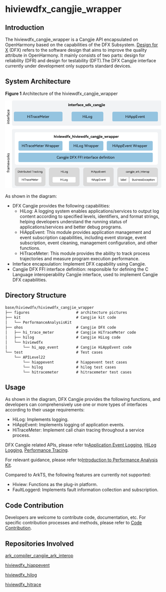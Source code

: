 # hiviewdfx_cangjie_wrapper

## Introduction

The hiviewdfx_cangjie_wrapper is a Cangjie API encapsulated on OpenHarmony based on the capabilities of the DFX Subsystem. [Design for X](https://en.wikipedia.org/wiki/Design_for_X)  \(DFX\) refers to the software design that aims to improve the quality attribute in OpenHarmony. It mainly consists of two parts: design for reliability \(DFR\) and design for testability \(DFT\).The DFX Cangjie interface currently under development only supports standard devices.

## System Architecture

**Figure  1**  Architecture of the hiviewdfx_cangjie_wrapper  

![Architecture of the hiviewdfx_cangjie_wrapper](figures/hiviewdfx_cangjie_wrapper_architecture_en.png)

As shown in the diagram:

- DFX Cangjie provides the following capabilities:
    - HiLog: A logging system enables applications/services to output log content according to specified levels, identifiers, and format strings, helping developers understand the running status of applications/services and better debug programs.
    - HiAppEvent: This module provides application management and event subscription capabilities, including event storage, event subscription, event cleaning, management configuration, and other functions.
    - HiTraceMeter: This module provides the ability to track process trajectories and measure program execution performance.
- Interface encapsulation: Implement DFX capability using Cangjie.
- Cangjie DFX FFI interface definition: responsible for defining the C Language interoperability Cangjie interface, used to implement Cangjie DFX capabilities.

## Directory Structure

```
base/hiviewdfx/hiviewdfx_cangjie_wrapper
├── figures                     # architecture pictures
├── kit                         # Cangjie kit code
│   └── PerformanceAnalysisKit
├── ohos                        # Cangjie DFX code
│   ├── hi_trace_meter          # Cangjie HiTraceMeter code
│   ├── hilog                   # Cangjie HiLog code
│   └── hiviewdfx
│       └── hi_app_event        # Cangjie HiAppEvent code
└── test                        # Test cases
    └── APILevel22
        └── hiappevent          # hiappevent test cases
        └── hilog               # hilog test cases
        └── hitracemeter        # hitracemeter test cases
```

## Usage

As shown in the diagram, DFX Cangjie provides the following functions, and developers can comprehensively use one or more types of interfaces according to their usage requirements:

- HiLog: Implements logging.
- HiAppEvent: Implements logging of application events.
- HiTraceMeter: Implement call chain tracing throughout a service process.

DFX Cangjie related APIs, please refer to[Application Event Logging](https://gitcode.com/openharmony-sig/arkcompiler_cangjie_ark_interop/blob/master/doc/API_Reference/source_en/apis/PerformanceAnalysisKit/cj-apis-hiappevent.md), [HiLog Logging](https://gitcode.com/openharmony-sig/arkcompiler_cangjie_ark_interop/blob/master/doc/API_Reference/source_en/apis/PerformanceAnalysisKit/cj-apis-hilog.md), [Performance Tracing](https://gitcode.com/openharmony-sig/arkcompiler_cangjie_ark_interop/blob/master/doc/API_Reference/source_en/apis/PerformanceAnalysisKit/cj-apis-hi_tracemeter.md).

For relevant guidance, please refer to[Introduction to Performance Analysis Kit](https://gitcode.com/openharmony-sig/arkcompiler_cangjie_ark_interop/blob/master/doc/Dev_Guide/source_en/dfx/cj-performance-analysis-kit-overview.md).

Compared to ArkTS, the following features are currently not supported:

- Hiview: Functions as the plug-in platform.
- FaultLoggerd: Implements fault information collection and subscription.

## Code Contribution

Developers are welcome to contribute code, documentation, etc. For specific contribution processes and methods, please refer to [Code Contribution](https://gitcode.com/openharmony/docs/blob/master/en/contribute/code-contribution.md).

## Repositories Involved

[ark_compiler_cangjie_ark_interop](https://gitcode.com/openharmony-sig/arkcompiler_cangjie_ark_interop)

[hiviewdfx_hiappevent](https://gitcode.com/openharmony/hiviewdfx_hiappevent)

[hiviewdfx_hilog](https://gitcode.com/openharmony/hiviewdfx_hilog)

[hiviewdfx_hitrace](https://gitcode.com/openharmony/hiviewdfx_hitrace)
